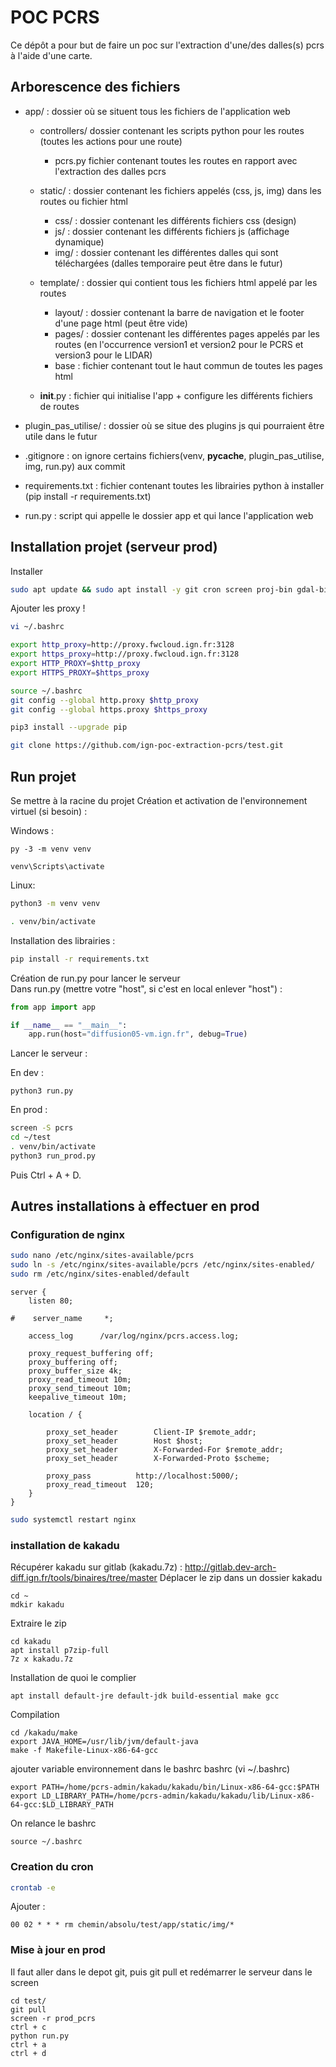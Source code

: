 # POC PCRS

Ce dépôt a pour but de faire un poc sur l'extraction d'une/des dalles(s) pcrs à l'aide d'une carte.

## Arborescence des fichiers

* app/ : dossier où se situent tous les fichiers de l'application web

    * controllers/ dossier contenant les scripts python pour les routes (toutes les actions pour une route)
        * pcrs.py fichier contenant toutes les routes en rapport avec l'extraction des dalles pcrs
    
    * static/ : dossier contenant les fichiers appelés (css, js, img) dans les routes ou fichier html
        * css/ : dossier contenant les différents fichiers css (design)
        * js/ : dossier contenant les différents fichiers js (affichage dynamique)
        * img/ : dossier contenant les différentes dalles qui sont téléchargées (dalles temporaire peut être dans le futur)
    
    * template/ : dossier qui contient tous les fichiers html appelé par les routes
        * layout/ : dossier contenant la barre de navigation et le footer d'une page html (peut être vide)
        * pages/ : dossier contenant les différentes pages appelés par les routes (en l'occurrence version1 et version2 pour le PCRS et version3 pour le LIDAR)
        * base : fichier contenant tout le haut commun de toutes les pages html
    
    * __init__.py : fichier qui initialise l'app + configure les différents fichiers de routes

* plugin_pas_utilise/ : dossier où se situe des plugins js qui pourraient être utile dans le futur

* .gitignore : on ignore certains fichiers(venv, __pycache__, plugin_pas_utilise, img, run.py) aux commit

* requirements.txt : fichier contenant toutes les librairies python à installer (pip install -r requirements.txt)

* run.py : script qui appelle le dossier app et qui lance l'application web


## Installation projet (serveur prod)

Installer
```sh
sudo apt update && sudo apt install -y git cron screen proj-bin gdal-bin python3 python3-pip python3-venv nginx
```

Ajouter les proxy !
```sh
vi ~/.bashrc
```
```sh
export http_proxy=http://proxy.fwcloud.ign.fr:3128
export https_proxy=http://proxy.fwcloud.ign.fr:3128
export HTTP_PROXY=$http_proxy
export HTTPS_PROXY=$https_proxy
```
```sh
source ~/.bashrc
git config --global http.proxy $http_proxy
git config --global https.proxy $https_proxy
```
```sh
pip3 install --upgrade pip
```
```sh
git clone https://github.com/ign-poc-extraction-pcrs/test.git
```


## Run projet

Se mettre à la racine du projet
Création et activation de l'environnement virtuel (si besoin) :

Windows :
```
py -3 -m venv venv
```
```
venv\Scripts\activate
```

Linux:
```sh
python3 -m venv venv
```
```sh
. venv/bin/activate
```

Installation des librairies :
```sh
pip install -r requirements.txt
```

Création de run.py pour lancer le serveur\
Dans run.py (mettre votre "host", si c'est en local enlever "host") :
```py
from app import app

if __name__ == "__main__":
    app.run(host="diffusion05-vm.ign.fr", debug=True)
```

Lancer le serveur :

En dev :
```
python3 run.py
```

En prod :
```sh
screen -S pcrs
cd ~/test
. venv/bin/activate
python3 run_prod.py
```
Puis Ctrl + A + D.

## Autres installations à effectuer en prod

### Configuration de nginx

```sh
sudo nano /etc/nginx/sites-available/pcrs
sudo ln -s /etc/nginx/sites-available/pcrs /etc/nginx/sites-enabled/
sudo rm /etc/nginx/sites-enabled/default
```

```
server {
    listen 80;

#    server_name     *;

    access_log      /var/log/nginx/pcrs.access.log;

    proxy_request_buffering off;
    proxy_buffering off;
    proxy_buffer_size 4k;
    proxy_read_timeout 10m;
    proxy_send_timeout 10m;
    keepalive_timeout 10m;

    location / {

        proxy_set_header        Client-IP $remote_addr;
        proxy_set_header        Host $host;
        proxy_set_header        X-Forwarded-For $remote_addr;
        proxy_set_header        X-Forwarded-Proto $scheme;

        proxy_pass          http://localhost:5000/;
        proxy_read_timeout  120;
    }
}
```

```sh
sudo systemctl restart nginx
```

### installation de kakadu

Récupérer kakadu sur gitlab (kakadu.7z) : http://gitlab.dev-arch-diff.ign.fr/tools/binaires/tree/master 
Déplacer le zip dans un dossier kakadu 

``` 
cd ~
mdkir kakadu
```

Extraire le zip 
```
cd kakadu
apt install p7zip-full
7z x kakadu.7z
```

Installation de quoi le complier
```
apt install default-jre default-jdk build-essential make gcc
```

Compilation
```
cd /kakadu/make
export JAVA_HOME=/usr/lib/jvm/default-java
make -f Makefile-Linux-x86-64-gcc
```

ajouter variable environnement dans le bashrc bashrc (vi ~/.bashrc)
```
export PATH=/home/pcrs-admin/kakadu/kakadu/bin/Linux-x86-64-gcc:$PATH
export LD_LIBRARY_PATH=/home/pcrs-admin/kakadu/kakadu/lib/Linux-x86-64-gcc:$LD_LIBRARY_PATH
```

On relance le bashrc
```
source ~/.bashrc 
```

### Creation du cron

```sh
crontab -e
```

Ajouter :
```
00 02 * * * rm chemin/absolu/test/app/static/img/*
```

### Mise à jour en prod

Il faut aller dans le depot git, puis git pull et redémarrer le serveur dans le screen
```
cd test/
git pull
screen -r prod_pcrs
ctrl + c
python run.py
ctrl + a
ctrl + d
```
